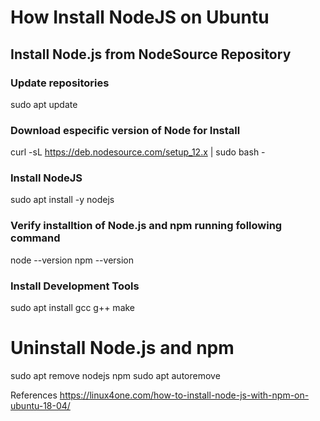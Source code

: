 # How Install NodeJS on Ubuntu

## Install Node.js from NodeSource Repository

### Update repositories
sudo apt update
### Download especific version of Node for Install
curl -sL https://deb.nodesource.com/setup_12.x | sudo bash -
### Install NodeJS
sudo apt install -y nodejs
### Verify installtion of Node.js and npm running following command
node --version
npm --version
### Install Development Tools
sudo apt install gcc g++ make

# Uninstall Node.js and npm
sudo apt remove nodejs npm
sudo apt autoremove

References
https://linux4one.com/how-to-install-node-js-with-npm-on-ubuntu-18-04/